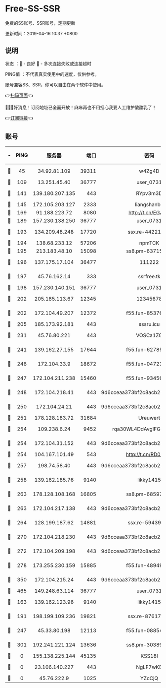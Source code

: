 # Free-SS-SSR

免费的SS账号、SSR账号，定期更新

更新时间：2019-04-16 10:37 +0800

## 说明

状态     ：🙂 - 良好 🙁 - 多次连接失败或连接超时

PING值   ：不代表真实使用中的速度，仅供参考。

账号兼容SS、SSR，你可以自由在两个软件中使用。

👉[扫码页面](https://liesauer.github.io/Free-SS-SSR/)👈

🎉🎉🎉好消息！订阅地址已全面开放！麻麻再也不用担心我要人工维护酸酸乳了！

👉[订阅链接](https://www.liesauer.net/yogurt/subscribe?ACCESS_TOKEN=DAYxR3mMaZAsaqUb)👈

## 账号

|-|PING|服务器|端口|密码|加密方式|区域|
|:----:|:----:|:-----:|-----:|:----:|:----:|:----:|
|🙂|45|34.92.81.109|39311|w4Zg4D|chacha20-ietf|US|
|🙂|109|13.251.45.40|36777|user_0731|chacha20|SG|
|🙂|141|139.180.207.135|443|RYpv3m3D|aes-256-cfb|JP|
|🙂|145|172.105.203.127|2333|liangshanbo|chacha20|JP|
|🙂|169|91.188.223.72|8080|http://t.cn/EGJIyrl|rc4-md5|RU|
|🙂|189|157.230.138.250|36777|user_0731|chacha20|US|
|🙂|193|134.209.48.248|17720|ssx.re-44221085|aes-256-cfb|US|
|🙂|194|138.68.233.12|57206|npmTCK|rc4-md5|US|
|🙂|195|213.183.48.10|15098|ss8.pm-63715751|rc4-md5|RU|
|🙂|196|137.175.17.104|36477|111222|aes-256-cfb|US|
|🙂|197|45.76.162.14|333|ssrfree.tk|aes-256-cfb|SG|
|🙂|198|157.230.140.151|36777|user_0731|chacha20|US|
|🙂|202|205.185.113.67|12345|12345678|aes-256-cfb|US|
|🙂|202|172.104.49.207|12372|f55.fun-85376024|aes-256-cfb|SG|
|🙂|205|185.173.92.181|443|sssru.icu|rc4-md5|RU|
|🙂|231|45.76.80.221|443|VOSCa1ZG|aes-256-cfb|DE|
|🙂|241|139.162.27.155|17644|f55.fun-62785557|aes-256-cfb|SG|
|🙂|246|172.104.33.9|18672|f55.fun-04723964|aes-256-cfb|SG|
|🙂|247|172.104.211.238|15460|f55.fun-93456939|aes-256-cfb|US|
|🙂|248|172.104.218.41|443|9d6cceaa373bf2c8acb22e60b6a58be6|aes-256-cfb|US|
|🙂|250|172.104.24.21|443|9d6cceaa373bf2c8acb22e60b6a58be6|aes-256-cfb|US|
|🙂|251|178.128.183.72|31684|Ureuwert|chacha20|US|
|🙂|254|109.238.6.24|9452|rqa30WL4DdAvgIFG6Fs3znzTa|aes-256-cfb|FR|
|🙂|254|172.104.31.152|443|9d6cceaa373bf2c8acb22e60b6a58be6|aes-256-cfb|US|
|🙂|254|104.167.101.49|543|http://t.cn/RD0D7sx|rc4-md5|CA|
|🙂|257|198.74.58.40|443|9d6cceaa373bf2c8acb22e60b6a58be6|aes-256-cfb|US|
|🙂|258|139.162.185.76|9140|likky1415|aes-256-cfb|DE|
|🙂|263|178.128.108.168|16805|ss8.pm-68597133|aes-256-cfb|SG|
|🙂|263|172.104.217.138|443|9d6cceaa373bf2c8acb22e60b6a58be6|aes-256-cfb|US|
|🙂|264|128.199.187.62|14881|ssx.re-59439256|aes-256-cfb|SG|
|🙂|270|172.104.218.230|443|9d6cceaa373bf2c8acb22e60b6a58be6|aes-256-cfb|US|
|🙂|272|172.104.209.198|443|9d6cceaa373bf2c8acb22e60b6a58be6|aes-256-cfb|US|
|🙂|278|173.255.230.159|15885|f55.fun-48949694|aes-256-cfb|US|
|🙂|350|172.104.215.24|443|9d6cceaa373bf2c8acb22e60b6a58be6|aes-256-cfb|US|
|🙂|465|149.248.63.114|36777|user_0731|chacha20|CA|
|🙂|163|139.162.123.96|9140|likky1415|aes-256-cfb|JP|
|🙂|191|198.199.109.236|19821|ssx.re-87617585|aes-256-cfb|US|
|🙂|247|45.33.80.198|12113|f55.fun-08854609|aes-256-cfb|US|
|🙂|301|192.241.221.124|13636|ss8.pm-30389881|aes-256-cfb|US|
|🙁|0|155.138.225.144|45135|KSS18l|rc4-md5|US|
|🙁|0|23.106.140.227|443|NgLF7wKB|aes-256-cfb|US|
|🙁|0|45.76.222.9|1025|YZcCjQ|rc4-md5|JP|
